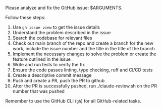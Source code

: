 Please analyze and fix the GitHub issue: $ARGUMENTS.

Follow these steps:

1. Use `gh issue view` to get the issue details
2. Understand the problem described in the issue
3. Search the codebase for relevant files
4. Check out main branch of the repo and create a branch for the new work, include the issue number and the title in the title of the branch
5. Implement the necessary changes to solve the problem or create the feature outlined in the issue
6. Write and run tests to verify the fix
7. Ensure the code passes linting, type checking, ruff and CI/CD tests
8. Create a descriptive commit message
9. Push and create a PR, push the PR to github
10. After the PR is successfully pushed, run ./claude-review.sh on the PR number that was pushed

Remember to use the GitHub CLI (`gh`) for all GitHub-related tasks.